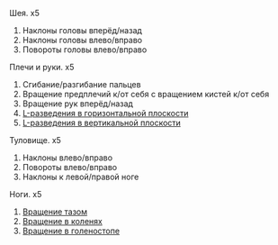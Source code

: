 Шея. x5
1. Наклоны головы вперёд/назад
1. Наклоны головы влево/вправо
1. Повороты головы влево/вправо

Плечи и руки. x5
1. Сгибание/разгибание пальцев
1. Вращение предплечий к/от себя с вращением кистей к/от себя
1. Вращение рук вперёд/назад
1. [L-разведения в горизонтальной плоскости](https://youtu.be/10wVIEbbXjk?t=288)
1. [L-разведения в вертикальной плоскости](https://youtu.be/10wVIEbbXjk?t=337)

Туловище. x5
1. Наклоны влево/вправо
1. Повороты влево/вправо
1. Наклоны к левой/правой ноге

Ноги. x5
1. [Вращение тазом](https://youtu.be/RW5jXoXVhIg?t=201)
1. [Вращение в коленях](https://youtu.be/RW5jXoXVhIg?t=309)
1. [Вращение в голеностопе](https://youtu.be/ACkM9c17fFo?t=59)
